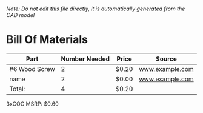 ###### Note: Do not edit this file directly, it is automatically generated from the CAD model 
# Bill Of Materials 
 |Part|Number Needed|Price|Source| 
 |----|----------|-----|-----|
|#6 Wood Screw|2|$0.20|www.example.com|
|name|2|$0.00|www.example.com|
|Total: |4|$0.20| |

 3xCOG MSRP: $0.60